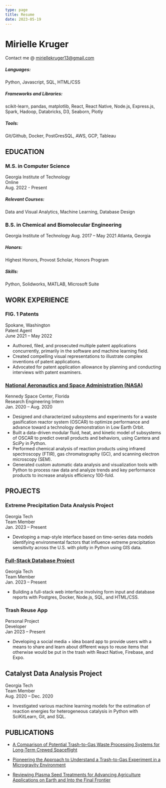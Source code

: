```yaml
---
type: page
title: Resume
date: 2023-05-19
---
```



# Mirielle Kruger
Contact me @ miriellekruger13@gmail.com 

#####  Languages:  
Python, Javascript, SQL, HTML/CSS
##### Frameworks and Libraries:  
scikit-learn, pandas, matplotlib, React, React Native, Node.js, Express.js, Spark, Hadoop, Databricks, D3, Seaborn, Plotly
##### Tools:  
Git/Github, Docker, PostGresSQL, AWS, GCP, Tableau 

## EDUCATION 
### M.S. in Computer Science	
Georgia Institute of Technology\
Online\
Aug. 2022 - Present
##### Relevant Courses: 
Data and Visual Analytics, Machine Learning, Database Design

### B.S. in Chemical and Biomolecular Engineering	
Georgia Institute of Technology 
Aug. 2017 – May 2021
Atlanta, Georgia 
##### Honors: 
Highest Honors, Provost Scholar, Honors Program                                                     
##### Skills: 
Python, Solidworks, MATLAB, Microsoft Suite

## WORK EXPERIENCE
### FIG. 1 Patents 	
Spokane, Washington\
Patent Agent	\
June 2021 – May 2022
- Authored, filed, and prosecuted multiple patent applications concurrently, primarily in the software and machine learning field.
- Created compelling visual representations to illustrate complex inventions of patent applications. 
- Advocated for patent application allowance by planning and conducting interviews with patent examiners. 
### [National Aeronautics and Space Administration (NASA)](/posts/NASA)
Kennedy Space Center, Florida\
Research Engineering Intern	\
Jan. 2020 – Aug. 2020
- Designed and characterized subsystems and experiments for a waste gasification reactor system (OSCAR) to optimize performance and advance toward a technology demonstration in Low Earth Orbit.
- Built a data-driven modular fluid, heat, and kinetic model of subsystems of OSCAR to predict overall products and behaviors, using Cantera and SciPy in Python.
- Performed chemical analysis of reaction products using infrared spectroscopy (FTIR), gas chromatography (GC), and scanning electron microscopy (SEM). 
- Generated custom automatic data analysis and visualization tools with Python to process raw data and analyze trends and key performance products to increase analysis efficiency 100-fold. 
## PROJECTS
### Extreme Precipitation Data Analysis Project		
Georgia Tech\
Team Member	\
Jan. 2023 – Present
- Developing a map-style interface based on time-series data models identifying environmental factors that influence extreme precipitation​ sensitivity across the U.S. with plotly in Python using GIS data.
### [Full-Stack Database Project](/posts/databases)	
Georgia Tech\
Team Member\
Jan. 2023 – Present
- Building a full-stack web interface involving form input and database reports with Postgres, Docker, Node.js, SQL, and HTML/CSS.
### Trash Reuse App                               		            
Personal Project \
Developer	\
Jan 2023 – Present
- Developing a social media + idea board app to provide users with a means to share and learn about different ways to reuse items that otherwise would be put in the trash with React Native, Firebase, and Expo.
## Catalyst Data Analysis Project
Georgia Tech\
Team Member\
Aug. 2020 – Dec. 2020
- Investigated various machine learning models for the estimation of reaction energies for heterogeneous catalysis in Python with SciKitLearn, Git, and SQL.
## PUBLICATIONS 
- [A Comparison of Potential Trash-to-Gas Waste Processing Systems for Long-Term Crewed Spaceflight](https://ttu-ir.tdl.org/handle/2346/87234)

- [Pioneering the Approach to Understand a Trash-to-Gas Experiment in a Microgravity Environment](https://doi.org/10.2478/gsr-2021-0006)

- [Reviewing Plasma Seed Treatments for Advancing Agriculture Applications on Earth and Into the Final Frontier](https://doi.org/10.2478/gsr-2021-0011)
